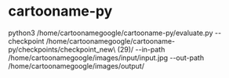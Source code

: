 # cartooname-py

python3 /home/cartoonamegoogle/cartooname-py/evaluate.py --checkpoint /home/cartoonamegoogle/cartooname-py/checkpoints/checkpoint_new\ \(29\)/ --in-path /home/cartoonamegoogle/images/input/input.jpg --out-path /home/cartoonamegoogle/images/output/